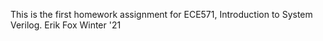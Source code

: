 This is the first homework assignment for ECE571, Introduction to System Verilog.
Erik Fox Winter '21
